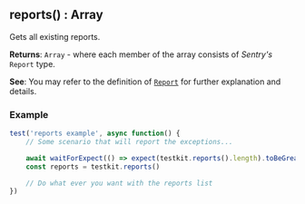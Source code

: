 ## reports() : Array
Gets all existing reports.

**Returns**: <code>Array</code> - where each member of the array consists of *Sentry's* <code>Report</code> type.

**See**: You may refer to the definition of [<code>Report</code>](/api/report.md) for further explanation and details.

### Example
```javascript
test('reports example', async function() {
    // Some scenario that will report the exceptions...

    await waitForExpect(() => expect(testkit.reports().length).toBeGreaterThan(0))
    const reports = testkit.reports()

    // Do what ever you want with the reports list
})
```
